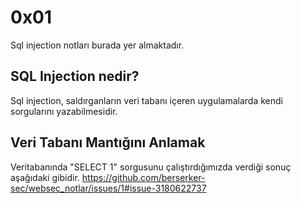 # 0x01
Sql injection notları burada yer almaktadır.
## **SQL Injection nedir?**
Sql injection, saldırganların veri tabanı içeren uygulamalarda kendi sorgularını yazabilmesidir.
## **Veri Tabanı Mantığını Anlamak**
Veritabanında "SELECT 1" sorgusunu çalıştırdığımızda verdiği sonuç aşağıdaki gibidir.
https://github.com/berserker-sec/websec_notlar/issues/1#issue-3180622737
